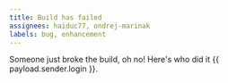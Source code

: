 ```yaml
---
title: Build has failed
assignees: haiduc77, ondrej-marinak
labels: bug, enhancement
---
```

Someone just broke the build, oh no! Here's who did it {{ payload.sender.login }}.
